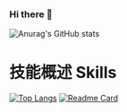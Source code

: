 ### Hi there 👋
![Anurag's GitHub stats](https://github-readme-stats.vercel.app/api?username=GYHPCG&theme=cobalt&show_icons=true)

# 技能概述 Skills

[![Top Langs](https://github-readme-stats.vercel.app/api/top-langs/?username=GYHPCG)](https://github.com/anuraghazra/github-readme-stats)
[![Readme Card](https://github-readme-stats.vercel.app/api/pin/?username=GYHPCG&repo=github-readme-stats)](https://github.com/anuraghazra/github-readme-stats)
<!--
**GYHPCG/GYHPCG** is a ✨ _special_ ✨ repository because its `README.md` (this file) appears on your GitHub profile.
[![Top Langs](https://github-readme-stats.vercel.app/api/top-langs/?username=GYHPCG&hide=HTML,css,php&layout=compact&show_icons=true)](https://github.com/anuraghazra/github-readme-stats)

Here are some ideas to get you started:

- 🔭 I’m currently working on ...
- 🌱 I’m currently learning ...
- 👯 I’m looking to collaborate on ...
- 🤔 I’m looking for help with ...
- 💬 Ask me about ...
- 📫 How to reach me: ...
- 😄 Pronouns: ...
- ⚡ Fun fact: ...
-->
